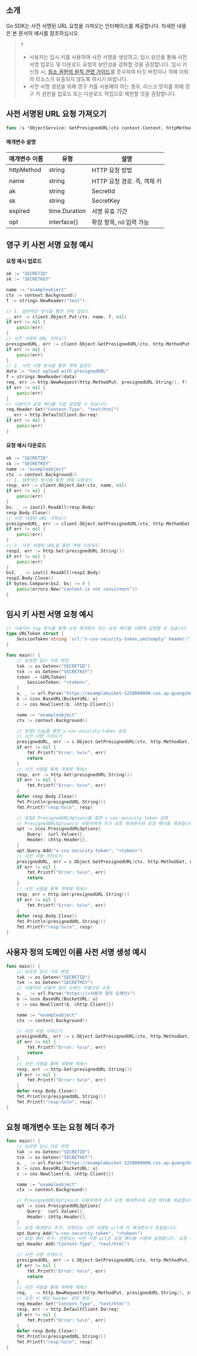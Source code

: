 ## 소개
Go SDK는 사전 서명된 URL 요청을 가져오는 인터페이스를 제공합니다. 자세한 내용은 본 문서의 예시를 참조하십시오.

>?
> - 사용자는 임시 키를 사용하여 사전 서명을 생성하고, 임시 승인을 통해 사전 서명 업로드 및 다운로드 요청의 보안성을 강화할 것을 권장합니다. 임시 키 신청 시, [최소 권한의 원칙 관련 가이드](https://intl.cloud.tencent.com/document/product/436/32972)를 준수하여 타깃 버킷이나 객체 이외의 리소스가 유출되지 않도록 하시기 바랍니다.
> - 사전 서명 생성을 위해 영구 키를 사용해야 하는 경우, 리스크 방지를 위해 영구 키 권한을 업로드 또는 다운로드 작업으로 제한할 것을 권장합니다.
> 

## 사전 서명된 URL 요청 가져오기 

```go
func (s *ObjectService) GetPresignedURL(ctx context.Context, httpMethod, name, ak, sk string, expired time.Duration, opt interface{}) (*url.URL, error)
```

#### 매개변수 설명
| 매개변수 이름           | 유형                         | 설명                            |
| ------------------ | ---------------------------- | ------------------------------- |
| httpMethod            | string                   | HTTP 요청 방법                        |
| name | string           | HTTP 요청 경로. 즉, 객체 키                 |
| ak             | string                       | SecretId                    |
| sk               | string                       | SecretKey         |
| expired            | time.Duration | 서명 유효 기간             |
| opt    | interface{} | 확장 항목, nil 입력 가능 |

## 영구 키 사전 서명 요청 예시

#### 요청 예시 업로드

[//]: # (.cssg-snippet-get-presign-upload-url)
```go
ak := "SECRETID"
sk := "SECRETKEY"

name := "exampleobject"
ctx := context.Background()
f := strings.NewReader("test")

// 1. 일반적인 방식을 통한 객체 업로드
_, err := client.Object.Put(ctx, name, f, nil)
if err != nil {
    panic(err)
}
// 사전 서명된 URL 가져오기
presignedURL, err := client.Object.GetPresignedURL(ctx, http.MethodPut, name, ak, sk, time.Hour, nil)
if err != nil {
    panic(err)
}
// 2. 사전 서명 방식을 통한 객체 업로드
data := "test upload with presignedURL"
f = strings.NewReader(data)
req, err := http.NewRequest(http.MethodPut, presignedURL.String(), f)
if err != nil {
    panic(err)
}
// 사용자가 요청 헤더를 직접 설정할 수 있습니다.
req.Header.Set("Content-Type", "text/html")
_, err = http.DefaultClient.Do(req)
if err != nil {
    panic(err)
}
```

#### 요청 예시 다운로드

[//]: # (.cssg-snippet-get-presign-download-url)
```go
ak := "SECRETID"
sk := "SECRETKEY"
name := "exampleobject"
ctx := context.Background()
// 1. 일반적인 방식을 통한 객체 다운로드
resp, err := client.Object.Get(ctx, name, nil)
if err != nil {
    panic(err)
}
bs, _ := ioutil.ReadAll(resp.Body)
resp.Body.Close()
// 사전 서명된 URL 가져오기
presignedURL, err := client.Object.GetPresignedURL(ctx, http.MethodGet, name, ak, sk, time.Hour, nil)
if err != nil {
    panic(err)
}
// 2. 사전 서명된 URL을 통한 객체 다운로드
resp2, err := http.Get(presignedURL.String())
if err != nil {
    panic(err)
}
bs2, _ := ioutil.ReadAll(resp2.Body)
resp2.Body.Close()
if bytes.Compare(bs2, bs) != 0 {
    panic(errors.New("content is not consistent"))
}
```

## 임시 키 사전 서명 요청 예시

```go
// 사용자는 tag 방식을 통해 요청 매개변수 또는 요청 헤더를 서명에 삽입할 수 있습니다.
type URLToken struct {
	SessionToken string `url:"x-cos-security-token,omitempty" header:"-"`
}

func main() {
	// 보유한 임시 키로 변경
	tak := os.Getenv("SECRETID")
	tsk := os.Getenv("SECRETKEY")
	token := &URLToken{
		SessionToken: "<token>",
	}
	u, _ := url.Parse("https://examplebucket-1250000000.cos.ap-guangzhou.myqcloud.com")
	b := &cos.BaseURL{BucketURL: u}
	c := cos.NewClient(b, &http.Client{})

	name := "exampleobject"
	ctx := context.Background()

	// 방법1 tag를 통한 x-cos-security-token 설정
	// 사전 서명 가져오기
	presignedURL, err := c.Object.GetPresignedURL(ctx, http.MethodGet, name, tak, tsk, time.Hour, token)
	if err != nil {
		fmt.Printf("Error: %v\n", err)
		return
	}
	// 사전 서명을 통해 객체에 액세스
	resp, err := http.Get(presignedURL.String())
	if err != nil {
		fmt.Printf("Error: %v\n", err)
	}
	defer resp.Body.Close()
	fmt.Println(presignedURL.String())
	fmt.Printf("resp:%v\n", resp)

	// 방법2 PresignedURLOptions를 통한 x-cos-security-token 설정
    // PresignedURLOptions는 사용자에게 추가 요청 매개변수와 요청 헤더를 제공합니다.
	opt := &cos.PresignedURLOptions{
		Query:  &url.Values{},
		Header: &http.Header{},
	}
	opt.Query.Add("x-cos-security-token", "<token>")
	// 사전 서명 가져오기
	presignedURL, err = c.Object.GetPresignedURL(ctx, http.MethodGet, name, tak, tsk, time.Hour, opt)
	if err != nil {
		fmt.Printf("Error: %v\n", err)
		return
	}
	// 사전 서명을 통해 객체에 액세스
	resp, err = http.Get(presignedURL.String())
	if err != nil {
		fmt.Printf("Error: %v\n", err)
	}
	defer resp.Body.Close()
	fmt.Println(presignedURL.String())
	fmt.Printf("resp:%v\n", resp)
}
```

## 사용자 정의 도메인 이름 사전 서명 생성 예시
```go
func main() {
    // 보유한 임시 키로 변경
    tak := os.Getenv("SECRETID")
    tsk := os.Getenv("SECRETKEY")
    // 사용자의 사용자 정의 도메인 이름으로 수정
    u, _ := url.Parse("https://<사용자 정의 도메인>")
    b := &cos.BaseURL{BucketURL: u}
    c := cos.NewClient(b, &http.Client{})

    name := "exampleobject"
    ctx := context.Background()

    // 사전 서명 가져오기
    presignedURL, err := c.Object.GetPresignedURL(ctx, http.MethodGet, name, tak, tsk, time.Hour, nil)
    if err != nil {
        fmt.Printf("Error: %v\n", err)
        return
    }
    // 사전 서명을 통해 객체에 액세스
    resp, err := http.Get(presignedURL.String())
    if err != nil {
        fmt.Printf("Error: %v\n", err)
    }
    defer resp.Body.Close()
    fmt.Println(presignedURL.String())
    fmt.Printf("resp:%v\n", resp)
}
```

## 요청 매개변수 또는 요청 헤더 추가
```go
func main() {
	// 보유한 임시 키로 변경
	tak := os.Getenv("SECRETID")
	tsk := os.Getenv("SECRETKEY")
	u, _ := url.Parse("https://examplebucket-1250000000.cos.ap-guangzhou.myqcloud.com")
	b := &cos.BaseURL{BucketURL: u}
	c := cos.NewClient(b, &http.Client{})

	name := "exampleobject"
	ctx := context.Background()

	// PresignedURLOptions는 사용자에게 추가 요청 매개변수와 요청 헤더를 제공합니다.
	opt := &cos.PresignedURLOptions{
		Query:  &url.Values{},
		Header: &http.Header{},
	}
	// 요청 매개변수 추가. 반환되는 사전 서명된 url에 이 매개변수가 포함됩니다.
	opt.Query.Add("x-cos-security-token", "<token>")
	// 요청 헤더 추가. 반환되는 사전 서명 url은 요청 헤더를 서명에 설정합니다. 요청 시 header를 자체 설정해야 합니다.
	opt.Header.Add("Content-Type", "text/html")

	// 사전 서명 가져오기
	presignedURL, err := c.Object.GetPresignedURL(ctx, http.MethodPut, name, tak, tsk, time.Hour, opt)
	if err != nil {
		fmt.Printf("Error: %v\n", err)
		return
	}
	// 사전 서명을 통해 객체에 액세스
	req, _ := http.NewRequest(http.MethodPut, presignedURL.String(), strings.NewReader("test"))
	// 요청 시 해당 header 설정 필요
	req.Header.Set("Content-Type", "text/html")
	resp, err := http.DefaultClient.Do(req)
	if err != nil {
		fmt.Printf("Error: %v\n", err)
	}
	defer resp.Body.Close()
	fmt.Println(presignedURL.String())
	fmt.Printf("resp:%v\n", resp)
}
```


